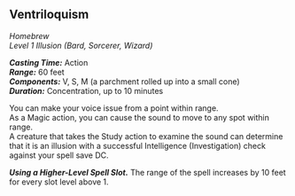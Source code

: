 ## Ventriloquism
*Homebrew*  
*Level 1 Illusion (Bard, Sorcerer, Wizard)*

***Casting Time:*** Action  
***Range:*** 60 feet  
***Components:*** V, S, M (a parchment rolled up into a small cone)  
***Duration:*** Concentration, up to 10 minutes

You can make your voice issue from a point within range.  
As a Magic action, you can cause the sound to move to any spot within range.  
A creature that takes the Study action to examine the sound can determine that it is an illusion with a successful Intelligence (Investigation) check against your spell save DC.

***Using a Higher-Level Spell Slot.*** The range of the spell increases by 10 feet for every slot level above 1.